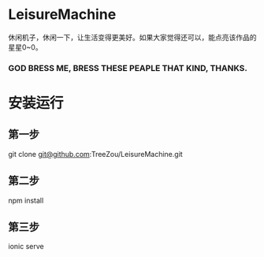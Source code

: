 # LeisureMachine
休闲机子，休闲一下，让生活变得更美好。如果大家觉得还可以，能点亮该作品的星星0~0。

### GOD BRESS ME, BRESS THESE PEAPLE THAT KIND, THANKS.

# 安装运行
## 第一步
git clone git@github.com:TreeZou/LeisureMachine.git

## 第二步
npm install

## 第三步
ionic serve





